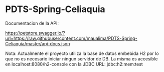 # PDTS-Spring-Celiaquia
Documentacion de la API: 

https://petstore.swagger.io/?url=https://raw.githubusercontent.com/maualima/PDTS-Spring-Celiaquia/master/api-docs.json


Nota: Actualmente el proyecto utiliza la base de datos embebida H2 por lo que no es necesario iniciar ningun servidor de DB. La misma es accesible en localhost:8080/h2-console con la JDBC URL: jdbc:h2:mem:test
